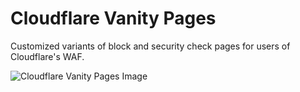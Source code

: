 # Cloudflare Vanity Pages
Customized variants of block and security check pages for users of Cloudflare's WAF.

![Cloudflare Vanity Pages Image](https://i.imgur.com/4VdE7d5.png)
